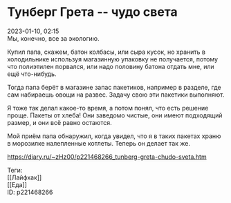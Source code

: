 Тунберг Грета -- чудо света
============================

   
 2023-01-10, 02:15   
  Мы, конечно, все за экологию.   
   
 Купил папа, скажем, батон колбасы, или сыра кусок, но хранить в холодильнике используя магазинную упаковку не получается, потому что полиэтилен порвался, или надо половину батона отдать мне, или ещё что-нибудь.   
   
 Тогда папа берёт в магазине запас пакетиков, например в разделе, где сам набираешь овощи на развес. Задачу свою эти пакетики выполняют.   
   
 Я тоже так делал какое-то время, а потом понял, что есть решение проще. Пакеты от хлеба! Они заведомо чистые, они имеют подходящий размер, и они всё равно остаются.   
   
 Мой приём папа обнаружил, когда увидел, что я в таких пакетах храню в морозилке налепленные котлеты. Теперь он делает так же.   
    
 <https://diary.ru/~zHz00/p221468266_tunberg-greta-chudo-sveta.htm>   
   
 Теги:   
 [[Лайфхак]]   
 [[Еда]]   
 ID: p221468266
